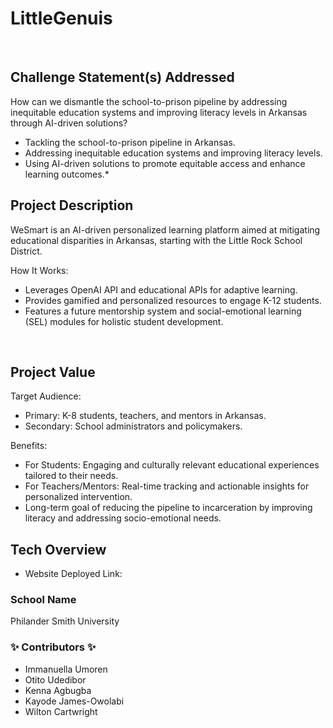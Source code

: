 # LittleGenuis


​
## Challenge Statement(s) Addressed 
How can we dismantle the school-to-prison pipeline by addressing inequitable education systems and improving literacy levels in Arkansas through AI-driven solutions?

* Tackling the school-to-prison pipeline in Arkansas.
* Addressing inequitable education systems and improving literacy levels.
* Using AI-driven solutions to promote equitable access and enhance learning outcomes.*

## Project Description 
WeSmart is an AI-driven personalized learning platform aimed at mitigating educational disparities in Arkansas, starting with the Little Rock School District.

How It Works:
* Leverages OpenAI API and educational APIs for adaptive learning.
* Provides gamified and personalized resources to engage K-12 students.
* Features a future mentorship system and social-emotional learning (SEL) modules for holistic student development.

​
## Project Value 
Target Audience:
* Primary: K-8 students, teachers, and mentors in Arkansas.
* Secondary: School administrators and policymakers.

Benefits:
* For Students: Engaging and culturally relevant educational experiences tailored to their needs.
* For Teachers/Mentors: Real-time tracking and actionable insights for personalized intervention.
* Long-term goal of reducing the pipeline to incarceration by improving literacy and addressing socio-emotional needs.
​
## Tech Overview 
* Website Deployed Link: 
​
### School Name 
Philander Smith University
​
### ✨ Contributors ✨
* Immanuella Umoren
* Otito Udedibor
* Kenna Agbugba
* Kayode James-Owolabi
* Wilton Cartwright